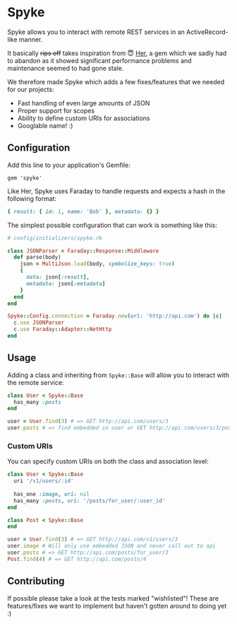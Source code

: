 # Spyke

Spyke allows you to interact with remote REST services in an ActiveRecord-like manner.

It basically ~~rips off~~ takes inspiration from :innocent: [Her](https://github.com/remiprev/her), a gem which we sadly had to abandon as it showed significant performance problems and maintenance seemed to had gone stale. 

We therefore made Spyke which adds a few fixes/features that we needed for our projects:

- Fast handling of even large amounts of JSON
- Proper support for scopes
- Ability to define custom URIs for associations
- Googlable name! :)

## Configuration

Add this line to your application's Gemfile:

    gem 'spyke'

Like Her, Spyke uses Faraday to handle requests and expects a hash in the following format:

```ruby
{ result: { id: 1, name: 'Bob' }, metadata: {} }
```

The simplest possible configuration that can work is something like this:

```ruby
# config/initializers/spyke.rb

class JSONParser < Faraday::Response::Middleware
  def parse(body)
    json = MultiJson.load(body, symbolize_keys: true)
    {
      data: json[:result],
      metadata: json[:metadata]
    }
  end
end

Spyke::Config.connection = Faraday.new(url: 'http://api.com') do |c|
  c.use JSONParser
  c.use Faraday::Adapter::NetHttp
end
```

## Usage

Adding a class and inheriting from `Spyke::Base` will allow you to interact with the remote service:

```ruby
class User < Spyke::Base
  has_many :posts
end

user = User.find(3) # => GET http://api.com/users/3
user.posts # => find embedded in user or GET http://api.com/users/3/posts
```

### Custom URIs

You can specify custom URIs on both the class and association level:

```ruby
class User < Spyke::Base
  uri '/v1/users/:id'
  
  has_one :image, uri: nil
  has_many :posts, uri: '/posts/for_user/:user_id'
end

class Post < Spyke::Base
end

user = User.find(3) # => GET http://api.com/v1/users/3
user.image # Will only use embedded JSON and never call out to api
user.posts # => GET http://api.com/posts/for_user/3
Post.find(4) # => GET http://api.com/posts/4
```

## Contributing

If possible please take a look at the tests marked "wishlisted"! 
These are features/fixes we want to implement but haven't gotten around to doing yet :)
